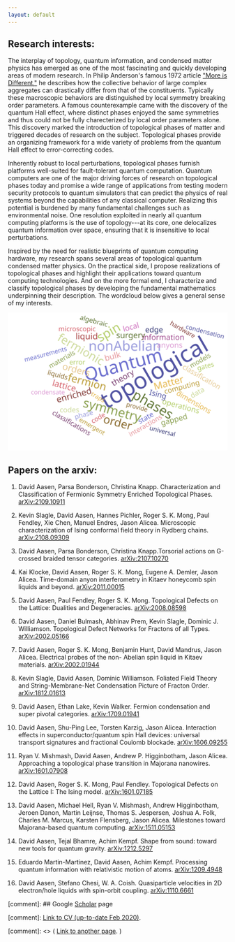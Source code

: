 ```yaml
---
layout: default
---
```


## Research interests:
The interplay of topology, quantum information, and condensed matter physics has emerged as one of the most fascinating and quickly developing areas of modern research. 
In Philip Anderson's famous 1972 article ["More is Different,"](https://science.sciencemag.org/content/177/4047/393) he describes how the collective behavior of large complex aggregates can drastically differ from that of the constituents. 
Typically these macroscopic behaviors are distinguished by local symmetry breaking order parameters.
A famous counterexample came with the discovery of the quantum Hall effect, where distinct phases enjoyed the same symmetries and thus could not be fully charecterized by local order parameters alone.
This discovery marked the introduction of topological phases of matter and triggered decades of research on the subject.
Topological phases provide an organizing framework for a wide variety of problems from the quantum Hall effect to error-correcting codes.

Inherently robust to local perturbations, topological phases furnish platforms well-suited for fault-tolerant quantum computation.
Quantum computers are one of the major driving forces of research on topological phases today and promise a wide range of applications from testing modern security protocols to quantum simulators that can predict the physics of real systems beyond the capabilities of any classical computer.
Realizing this potential is burdened by many fundamental challenges such as environmental noise.
One resolution exploited in nearly all quantum computing platforms is the use of topology---at its core, one delocalizes quantum information over space, ensuring that it is insensitive to local perturbations.

Inspired by the need for realistic blueprints of quantum computing hardware, my research spans several areas of topological quantum condensed matter physics. On the practical side, I propose realizations of topological phases and highlight their applications toward quantum computing technologies. And on the more formal end, I characterize and classify topological phases by developing the fundamental mathematics underpinning their description. The wordcloud below gives a general sense of my interests.

<img src="./WordCloud.svg">

## Papers on the arxiv:

1. David Aasen, Parsa Bonderson, Christina Knapp. Characterization and Classification of Fermionic Symmetry Enriched Topological Phases. [arXiv:2109.10911
](https://arxiv.org/abs/2109.10911)

1. Kevin Slagle, David Aasen, Hannes Pichler, Roger S. K. Mong, Paul Fendley, Xie Chen, Manuel Endres, Jason Alicea. Microscopic characterization of Ising conformal field theory in Rydberg chains. [arXiv:2108.09309](https://arxiv.org/abs/2108.09309)

1. David Aasen, Parsa Bonderson, Christina Knapp.Torsorial actions on G-crossed braided tensor categories. [arXiv:2107.10270](https://arxiv.org/abs/2107.10270)

1. Kai Klocke, David Aasen, Roger S. K. Mong, Eugene A. Demler, Jason Alicea. Time-domain anyon interferometry in Kitaev honeycomb spin liquids and beyond. [arXiv:2011.00015](https://arxiv.org/abs/2011.00015)

1. David Aasen, Paul Fendley, Roger S. K. Mong. Topological Defects on the Lattice: Dualities and Degeneracies. [arXiv:2008.08598](https://arxiv.org/abs/2008.08598)

1. David Aasen, Daniel Bulmash, Abhinav Prem, Kevin Slagle, Dominic J. Williamson. Topological Defect Networks for Fractons of all Types. [arXiv:2002.05166](https://arxiv.org/abs/2002.05166)

1. David Aasen, Roger S. K. Mong, Benjamin Hunt, David Mandrus, Jason Alicea. Electrical probes of the non- Abelian spin liquid in Kitaev materials. [arXiv:2002.01944](https://arxiv.org/abs/2002.01944)

1. Kevin Slagle, David Aasen, Dominic Williamson. Foliated Field Theory and String-Membrane-Net Condensation Picture of Fracton Order. [arXiv:1812.01613](https://arxiv.org/abs/1812.01613)

1. David Aasen, Ethan Lake, Kevin Walker. Fermion condensation and super pivotal categories. [arXiv:1709.01941](https://arxiv.org/abs/1709.01941)

1. David Aasen, Shu-Ping Lee, Torsten Karzig, Jason Alicea. Interaction effects in superconductor/quantum spin Hall devices: universal transport signatures and fractional Coulomb blockade. [arXiv:1606.09255](https://arxiv.org/abs/1606.09255)

1. Ryan V. Mishmash, David Aasen, Andrew P. Higginbotham, Jason Alicea. Approaching a topological phase transition in Majorana nanowires. [arXiv:1601.07908](https://arxiv.org/abs/1601.07908)

1. David Aasen, Roger S. K. Mong, Paul Fendley. Topological Defects on the Lattice I: The Ising model. [arXiv:1601.07185](https://arxiv.org/abs/1601.07185)

1. David Aasen, Michael Hell, Ryan V. Mishmash, Andrew Higginbotham, Jeroen Danon, Martin Leijnse, Thomas S. Jespersen, Joshua A. Folk, Charles M. Marcus, Karsten Flensberg, Jason Alicea. Milestones toward Majorana-based quantum computing. [	arXiv:1511.05153](https://arxiv.org/abs/1511.05153)

1. David Aasen, Tejal Bhamre, Achim Kempf. Shape from sound: toward new tools for quantum gravity. [arXiv:1212.5297](https://arxiv.org/abs/1212.5297)

1. Eduardo Martin-Martinez, David Aasen, Achim Kempf. Processing quantum information with relativistic motion of atoms. [	arXiv:1209.4948](https://arxiv.org/abs/1209.4948)

1. David Aasen, Stefano Chesi, W. A. Coish. Quasiparticle velocities in 2D electron/hole liquids with spin-orbit coupling. [	arXiv:1110.6661](https://arxiv.org/abs/1110.6661)


[comment]: ## Google [Scholar](https://scholar.google.com/citations?user=vNuuzc8AAAAJ&hl=en) page 

[comment]: [Link to CV (up-to-date Feb 2020)](./CV.html).

[comment]: <> ( [Link to another page](./another-page.html). ) 


